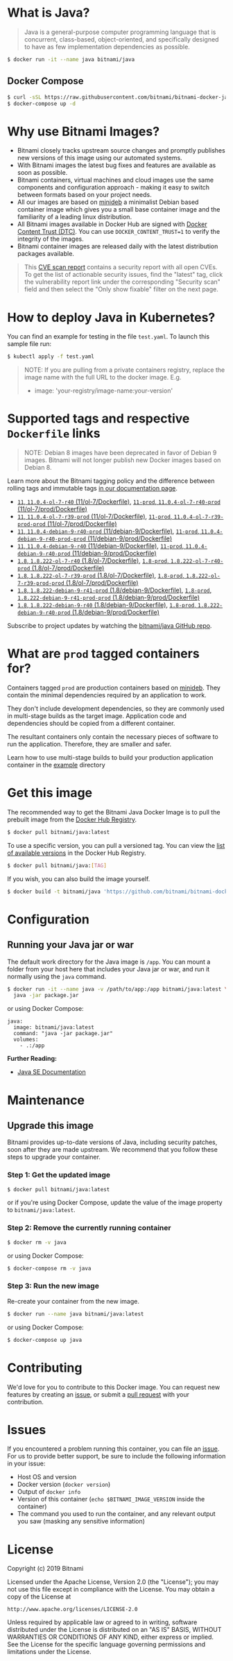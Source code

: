 # What is Java?

> Java is a general-purpose computer programming language that is concurrent, class-based, object-oriented, and specifically designed to have as few implementation dependencies as possible.

```bash
$ docker run -it --name java bitnami/java
```

## Docker Compose

```bash
$ curl -sSL https://raw.githubusercontent.com/bitnami/bitnami-docker-java/master/docker-compose.yml > docker-compose.yml
$ docker-compose up -d
```

# Why use Bitnami Images?

* Bitnami closely tracks upstream source changes and promptly publishes new versions of this image using our automated systems.
* With Bitnami images the latest bug fixes and features are available as soon as possible.
* Bitnami containers, virtual machines and cloud images use the same components and configuration approach - making it easy to switch between formats based on your project needs.
* All our images are based on [minideb](https://github.com/bitnami/minideb) a minimalist Debian based container image which gives you a small base container image and the familiarity of a leading linux distribution.
* All Bitnami images available in Docker Hub are signed with [Docker Content Trust (DTC)](https://docs.docker.com/engine/security/trust/content_trust/). You can use `DOCKER_CONTENT_TRUST=1` to verify the integrity of the images.
* Bitnami container images are released daily with the latest distribution packages available.


> This [CVE scan report](https://quay.io/repository/bitnami/java?tab=tags) contains a security report with all open CVEs. To get the list of actionable security issues, find the "latest" tag, click the vulnerability report link under the corresponding "Security scan" field and then select the "Only show fixable" filter on the next page.

# How to deploy Java in Kubernetes?

You can find an example for testing in the file `test.yaml`. To launch this sample file run:

```bash
$ kubectl apply -f test.yaml
```

> NOTE: If you are pulling from a private containers registry, replace the image name with the full URL to the docker image. E.g.
>
> - image: 'your-registry/image-name:your-version'

# Supported tags and respective `Dockerfile` links

> NOTE: Debian 8 images have been deprecated in favor of Debian 9 images. Bitnami will not longer publish new Docker images based on Debian 8.

Learn more about the Bitnami tagging policy and the difference between rolling tags and immutable tags [in our documentation page](https://docs.bitnami.com/containers/how-to/understand-rolling-tags-containers/).


- [`11`, `11.0.4-ol-7-r40` (11/ol-7/Dockerfile)](https://github.com/bitnami/bitnami-docker-java/blob/11.0.4-ol-7-r40/11/ol-7/Dockerfile), [`11-prod`, `11.0.4-ol-7-r40-prod` (11/ol-7/prod/Dockerfile)](https://github.com/bitnami/bitnami-docker-java/blob/11.0.4-ol-7-r40/11/ol-7/prod/Dockerfile)
- [`11`, `11.0.4-ol-7-r39-prod` (11/ol-7/Dockerfile)](https://github.com/bitnami/bitnami-docker-java/blob/11.0.4-ol-7-r39-prod/11/ol-7/Dockerfile), [`11-prod`, `11.0.4-ol-7-r39-prod-prod` (11/ol-7/prod/Dockerfile)](https://github.com/bitnami/bitnami-docker-java/blob/11.0.4-ol-7-r39-prod/11/ol-7/prod/Dockerfile)
- [`11`, `11.0.4-debian-9-r40-prod` (11/debian-9/Dockerfile)](https://github.com/bitnami/bitnami-docker-java/blob/11.0.4-debian-9-r40-prod/11/debian-9/Dockerfile), [`11-prod`, `11.0.4-debian-9-r40-prod-prod` (11/debian-9/prod/Dockerfile)](https://github.com/bitnami/bitnami-docker-java/blob/11.0.4-debian-9-r40-prod/11/debian-9/prod/Dockerfile)
- [`11`, `11.0.4-debian-9-r40` (11/debian-9/Dockerfile)](https://github.com/bitnami/bitnami-docker-java/blob/11.0.4-debian-9-r40/11/debian-9/Dockerfile), [`11-prod`, `11.0.4-debian-9-r40-prod` (11/debian-9/prod/Dockerfile)](https://github.com/bitnami/bitnami-docker-java/blob/11.0.4-debian-9-r40/11/debian-9/prod/Dockerfile)
- [`1.8`, `1.8.222-ol-7-r40` (1.8/ol-7/Dockerfile)](https://github.com/bitnami/bitnami-docker-java/blob/1.8.222-ol-7-r40/1.8/ol-7/Dockerfile), [`1.8-prod`, `1.8.222-ol-7-r40-prod` (1.8/ol-7/prod/Dockerfile)](https://github.com/bitnami/bitnami-docker-java/blob/1.8.222-ol-7-r40/1.8/ol-7/prod/Dockerfile)
- [`1.8`, `1.8.222-ol-7-r39-prod` (1.8/ol-7/Dockerfile)](https://github.com/bitnami/bitnami-docker-java/blob/1.8.222-ol-7-r39-prod/1.8/ol-7/Dockerfile), [`1.8-prod`, `1.8.222-ol-7-r39-prod-prod` (1.8/ol-7/prod/Dockerfile)](https://github.com/bitnami/bitnami-docker-java/blob/1.8.222-ol-7-r39-prod/1.8/ol-7/prod/Dockerfile)
- [`1.8`, `1.8.222-debian-9-r41-prod` (1.8/debian-9/Dockerfile)](https://github.com/bitnami/bitnami-docker-java/blob/1.8.222-debian-9-r41-prod/1.8/debian-9/Dockerfile), [`1.8-prod`, `1.8.222-debian-9-r41-prod-prod` (1.8/debian-9/prod/Dockerfile)](https://github.com/bitnami/bitnami-docker-java/blob/1.8.222-debian-9-r41-prod/1.8/debian-9/prod/Dockerfile)
- [`1.8`, `1.8.222-debian-9-r40` (1.8/debian-9/Dockerfile)](https://github.com/bitnami/bitnami-docker-java/blob/1.8.222-debian-9-r40/1.8/debian-9/Dockerfile), [`1.8-prod`, `1.8.222-debian-9-r40-prod` (1.8/debian-9/prod/Dockerfile)](https://github.com/bitnami/bitnami-docker-java/blob/1.8.222-debian-9-r40/1.8/debian-9/prod/Dockerfile)

Subscribe to project updates by watching the [bitnami/java GitHub repo](https://github.com/bitnami/bitnami-docker-java).

# What are `prod` tagged containers for?

Containers tagged `prod` are production containers based on [minideb](https://github.com/bitnami/minideb). They contain the minimal dependencies required by an application to work.

They don't include development dependencies, so they are commonly used in multi-stage builds as the target image. Application code and dependencies should be copied from a different container.

The resultant containers only contain the necessary pieces of software to run the application. Therefore, they are smaller and safer.

Learn how to use multi-stage builds to build your production application container in the [example](/example) directory

# Get this image

The recommended way to get the Bitnami Java Docker Image is to pull the prebuilt image from the [Docker Hub Registry](https://hub.docker.com/r/bitnami/java).

```bash
$ docker pull bitnami/java:latest
```

To use a specific version, you can pull a versioned tag. You can view the [list of available versions](https://hub.docker.com/r/bitnami/java/tags/) in the Docker Hub Registry.

```bash
$ docker pull bitnami/java:[TAG]
```

If you wish, you can also build the image yourself.

```bash
$ docker build -t bitnami/java 'https://github.com/bitnami/bitnami-docker-java.git#master:1.8/debian-9'
```

# Configuration

## Running your Java jar or war

The default work directory for the Java image is `/app`. You can mount a folder from your host here that includes your Java jar or war, and run it normally using the `java` command.

```bash
$ docker run -it --name java -v /path/to/app:/app bitnami/java:latest \
  java -jar package.jar
```

or using Docker Compose:

```
java:
  image: bitnami/java:latest
  command: "java -jar package.jar"
  volumes:
    - .:/app
```

**Further Reading:**

  - [Java SE Documentation](https://docs.oracle.com/javase/8/docs/api/)

# Maintenance

## Upgrade this image

Bitnami provides up-to-date versions of Java, including security patches, soon after they are made upstream. We recommend that you follow these steps to upgrade your container.

### Step 1: Get the updated image

```bash
$ docker pull bitnami/java:latest
```

or if you're using Docker Compose, update the value of the image property to `bitnami/java:latest`.

### Step 2: Remove the currently running container

```bash
$ docker rm -v java
```

or using Docker Compose:

```bash
$ docker-compose rm -v java
```

### Step 3: Run the new image

Re-create your container from the new image.

```bash
$ docker run --name java bitnami/java:latest
```

or using Docker Compose:

```bash
$ docker-compose up java
```

# Contributing

We'd love for you to contribute to this Docker image. You can request new features by creating an [issue](https://github.com/bitnami/bitnami-docker-java/issues), or submit a [pull request](https://github.com/bitnami/bitnami-docker-java/pulls) with your contribution.

# Issues

If you encountered a problem running this container, you can file an [issue](https://github.com/bitnami/bitnami-docker-java/issues). For us to provide better support, be sure to include the following information in your issue:

- Host OS and version
- Docker version (`docker version`)
- Output of `docker info`
- Version of this container (`echo $BITNAMI_IMAGE_VERSION` inside the container)
- The command you used to run the container, and any relevant output you saw (masking any sensitive
information)

# License

Copyright (c) 2019 Bitnami

Licensed under the Apache License, Version 2.0 (the "License");
you may not use this file except in compliance with the License.
You may obtain a copy of the License at

    http://www.apache.org/licenses/LICENSE-2.0

Unless required by applicable law or agreed to in writing, software
distributed under the License is distributed on an "AS IS" BASIS,
WITHOUT WARRANTIES OR CONDITIONS OF ANY KIND, either express or implied.
See the License for the specific language governing permissions and
limitations under the License.
